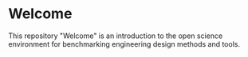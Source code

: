 # Welcome
This repository "Welcome" is an introduction to the open science environment for benchmarking engineering design methods and tools.
